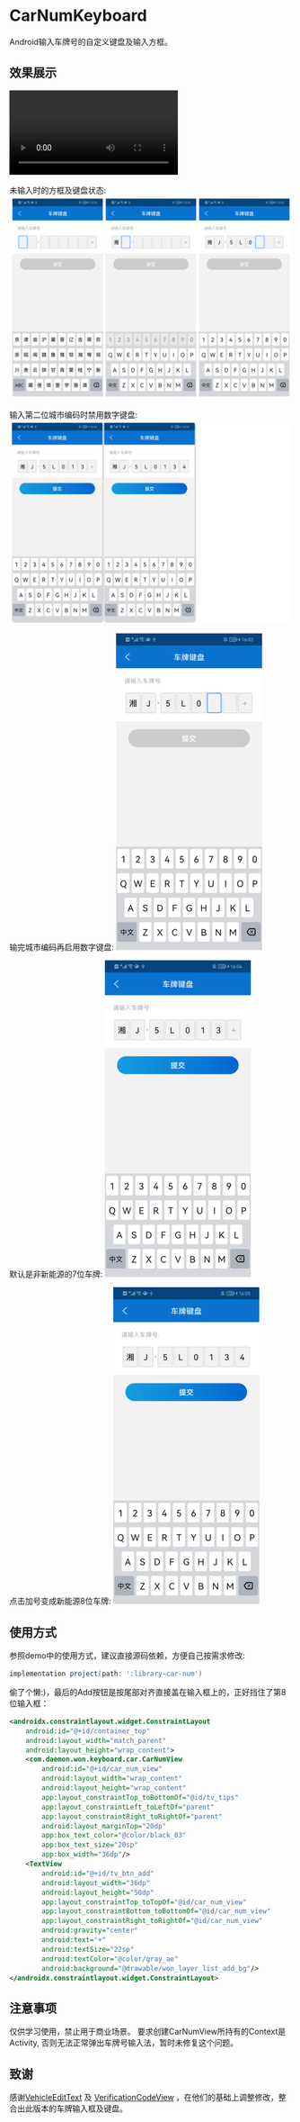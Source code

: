 # CarNumKeyboard

Android输入车牌号的自定义键盘及输入方框。

## 效果展示
![效果展示](./art/capture.mp4)

未输入时的方框及键盘状态:
![未输入时的方框及键盘状态](./art/pic-1.png)

输入第二位城市编码时禁用数字键盘:
![禁用数字键盘](./art/pic-2.png)

输完城市编码再启用数字键盘:
![启用数字键盘](./art/pic-3.png)

默认是非新能源的7位车牌:
![7位车牌](./art/pic-4.png)

点击加号变成新能源8位车牌:
![新能源8位车牌](./art/pic-5.png)


## 使用方式

参照demo中的使用方式，建议直接源码依赖，方便自己按需求修改:
```groovy
implementation project(path: ':library-car-num')
```

偷了个懒:)，最后的Add按钮是按尾部对齐直接盖在输入框上的，正好挡住了第8位输入框：

```xml
<androidx.constraintlayout.widget.ConstraintLayout
    android:id="@+id/container_top"
    android:layout_width="match_parent"
    android:layout_height="wrap_content">
    <com.daemon.won.keyboard.car.CarNumView
        android:id="@+id/car_num_view"
        android:layout_width="wrap_content"
        android:layout_height="wrap_content"
        app:layout_constraintTop_toBottomOf="@id/tv_tips"
        app:layout_constraintLeft_toLeftOf="parent"
        app:layout_constraintRight_toRightOf="parent"
        android:layout_marginTop="20dp"
        app:box_text_color="@color/black_03"
        app:box_text_size="20sp"
        app:box_width="36dp"/>
    <TextView
        android:id="@+id/tv_btn_add"
        android:layout_width="36dp"
        android:layout_height="50dp"
        app:layout_constraintTop_toTopOf="@id/car_num_view"
        app:layout_constraintBottom_toBottomOf="@id/car_num_view"
        app:layout_constraintRight_toRightOf="@id/car_num_view"
        android:gravity="center"
        android:text="+"
        android:textSize="22sp"
        android:textColor="@color/gray_ae"
        android:background="@drawable/won_layer_list_add_bg"/>
</androidx.constraintlayout.widget.ConstraintLayout>
```

## 注意事项

仅供学习使用，禁止用于商业场景。
要求创建CarNumView所持有的Context是Activity, 否则无法正常弹出车牌号输入法，暂时未修复这个问题。

## 致谢
感谢[VehicleEditText](https://github.com/relish-wang/VehicleEditText) 及 [VerificationCodeView](https://github.com/JackTuoTuo/VerificationCodeView) ，在他们的基础上调整修改，整合出此版本的车牌输入框及键盘。
